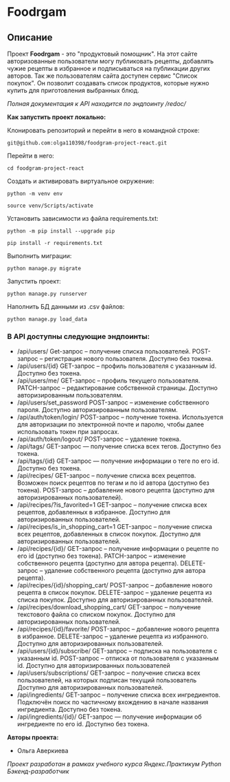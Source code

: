 # Foodrgam

## Описание

Проект **Foodrgam** - это "продуктовый помощник". На этот сайте авторизованные пользователи могу публиковать рецепты, добавлять чужие рецепты в избранное и подписываться на публикации других авторов. Так же пользователям сайта доступен сервис "Список покупок". Он позволит создавать список продуктов, которые нужно купить для приготовления выбранных блюд.

*Полная документация к API находится по эндпоинту /redoc/*


**Как запустить проект локально:**

Клонировать репозиторий и перейти в него в командной строке:

```
git@github.com:olga110398/foodgram-project-react.git

```
Перейти в него:

```
cd foodgram-project-react
```

Cоздать и активировать виртуальное окружение:

```
python -m venv env
```

```
source venv/Scripts/activate
```

Установить зависимости из файла requirements.txt:

```
python -m pip install --upgrade pip
```

```
pip install -r requirements.txt
```

Выполнить миграции:

```
python manage.py migrate
```

Запустить проект:

```
python manage.py runserver
```

Наполнить БД данными из .csv файлов:

```
python manage.py load_data
```

### В API доступны следующие эндпоинты:

- /api/users/ Get-запрос – получение списка пользователей. POST-запрос – регистрация нового пользователя. Доступно без токена.
- /api/users/{id} GET-запрос – профиль пользователя с указанным id. Доступно без токена.
- /api/users/me/ GET-запрос – профиль текущего пользователя. PATCH-запрос – редактирование собственной страницы. Доступно авторизированным пользователям.
- /api/users/set_password POST-запрос – изменение собственного пароля. Доступно авторизированным пользователям.
- /api/auth/token/login/ POST-запрос – получение токена. Используется для авторизации по электронной почте и паролю, чтобы далее использовать токен при запросах.
- /api/auth/token/logout/ POST-запрос – удаление токена.
- /api/tags/ GET-запрос — получение списка всех тегов. Доступно без токена.
- /api/tags/{id} GET-запрос — получение информации о теге по его id. Доступно без токена.
- /api/recipes/ GET-запрос – получение списка всех рецептов. Возможен поиск рецептов по тегам и по id автора (доступно без токена). POST-запрос – добавление нового рецепта (доступно для авторизированных пользователей).
- /api/recipes/?is_favorited=1 GET-запрос – получение списка всех рецептов, добавленных в избранное. Доступно для авторизированных пользователей.
- /api/recipes/is_in_shopping_cart=1 GET-запрос – получение списка всех рецептов, добавленных в список покупок. Доступно для авторизированных пользователей.
- /api/recipes/{id}/ GET-запрос – получение информации о рецепте по его id (доступно без токена). PATCH-запрос – изменение собственного рецепта (доступно для автора рецепта). DELETE-запрос – удаление собственного рецепта (доступно для автора рецепта).
- /api/recipes/{id}/shopping_cart/ POST-запрос – добавление нового рецепта в список покупок. DELETE-запрос – удаление рецепта из списка покупок. Доступно для авторизированных пользователей.
- /api/recipes/download_shopping_cart/ GET-запрос – получение текстового файла со списком покупок. Доступно для авторизированных пользователей.
- /api/recipes/{id}/favorite/ POST-запрос – добавление нового рецепта в избранное. DELETE-запрос – удаление рецепта из избранного. Доступно для авторизированных пользователей.
- /api/users/{id}/subscribe/ GET-запрос – подписка на пользователя с указанным id. POST-запрос – отписка от пользователя с указанным id. Доступно для авторизированных пользователей
- /api/users/subscriptions/ GET-запрос – получение списка всех пользователей, на которых подписан текущий пользователь Доступно для авторизированных пользователей.
- /api/ingredients/ GET-запрос – получение списка всех ингредиентов. Подключён поиск по частичному вхождению в начале названия ингредиента. Доступно без токена.
- /api/ingredients/{id}/ GET-запрос — получение информации об ингредиенте по его id. Доступно без токена.


**Авторы проекта:**

+ Ольга Аверкиева

*Проект разработан в рамках учебного курса Яндекс.Практикум Python Бэкенд-разработчик*